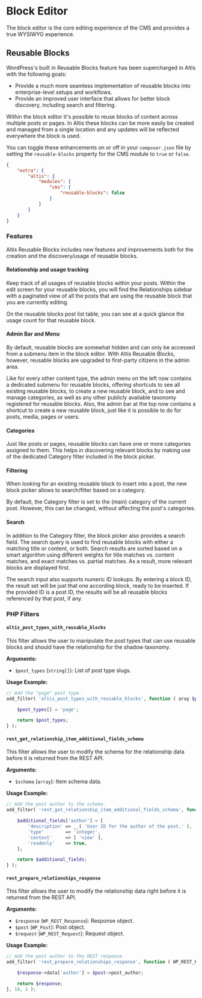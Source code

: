 # Block Editor

The block editor is the core editing experience of the CMS and provides a true WYSIWYG experience.

## Reusable Blocks

WordPress's built in Reusable Blocks feature has been supercharged in Altis with the following goals:

* Provide a much more seamless implementation of reusable blocks into enterprise-level setups and workflows.
* Provide an improved user interface that allows for better block discovery, including search and filtering.

Within the block editor it's possible to reuse blocks of content across multiple posts or pages. In Altis these blocks can be more easily be created and managed from a single location and any updates will be reflected everywhere the block is used.

You can toggle these enhancements on or off in your `composer.json` file by setting the `reusable-blocks` property for the CMS module to `true` or `false`.

```json
{
	"extra": {
		"altis": {
			"modules": {
				"cms": {
					"reusable-blocks": false
				}
			}
		}
	}
}
```

### Features

Altis Reusable Blocks includes new features and improvements both for the creation and the discovery/usage of reusable blocks.

#### Relationship and usage tracking

Keep track of all usages of reusable blocks within your posts. Within the edit screen for your reusable blocks, you will find the Relationships sidebar with a paginated view of all the posts that are using the reusable block that you are currently editing.

On the reusable blocks post list table, you can see at a quick glance the usage count for that reusable block.

#### Admin Bar and Menu

By default, reusable blocks are somewhat hidden and can only be accessed from a submenu item in the block editor.
With Altis Reusable Blocks, however, reusable blocks are upgraded to first-party citizens in the admin area.

Like for every other content type, the admin menu on the left now contains a dedicated submenu for reusable blocks, offering shortcuts to see all existing reusable blocks, to create a new reusable block, and to see and manage categories, as well as any other publicly available taxonomy registered for reusable blocks.
Also, the admin bar at the top now contains a shortcut to create a new reusable block, just like it is possible to do for posts, media, pages or users.

#### Categories

Just like posts or pages, reusable blocks can have one or more categories assigned to them.
This helps in discovering relevant blocks by making use of the dedicated Category filter included in the block picker.

#### Filtering

When looking for an existing reusable block to insert into a post, the new block picker allows to search/filter based on a category.

By default, the Category filter is set to the (main) category of the current post.
However, this can be changed, without affecting the post's categories.

#### Search

In addition to the Category filter, the block picker also provides a search field.
The search query is used to find reusable blocks with either a matching title or content, or both.
Search results are sorted based on a smart algorithm using different weights for title matches vs. content matches, and exact matches vs. partial matches.
As a result, more relevant blocks are displayed first.

The search input also supports numeric ID lookups.
By entering a block ID, the result set will be just that one according block, ready to be inserted.
If the provided ID is a post ID, the results will be all reusable blocks referenced by that post, if any.

### PHP Filters

#### `altis_post_types_with_reusable_blocks`

This filter allows the user to manipulate the post types that can use reusable blocks and should have the relationship for the shadow taxonomy.

**Arguments:**

* `$post_types` (`string[]`): List of post type slugs.

**Usage Example:**

```php
// Add the "page" post type.
add_filter( 'altis_post_types_with_reusable_blocks', function ( aray $post_types ): array {

	$post_types[] = 'page';

	return $post_types;
} );
```

#### `rest_get_relationship_item_additional_fields_schema`

This filter allows the user to modify the schema for the relationship data before it is returned from the REST API.

**Arguments:**

* `$schema` (`array`): Item schema data.

**Usage Example:**

```php
// Add the post author to the schema.
add_filter( 'rest_get_relationship_item_additional_fields_schema', function ( array $additional_fields ): array {

	$additional_fields['author'] = [
		'description' => __( 'User ID for the author of the post.' ),
		'type'        => 'integer',
		'context'     => [ 'view' ],
		'readonly'    => true,
	];

	return $additional_fields;
} );
```

#### `rest_prepare_relationships_response`

This filter allows the user to modify the relationship data right before it is returned from the REST API.

**Arguments:**

* `$response` (`WP_REST_Response`): Response object.
* `$post` (`WP_Post`): Post object.
* `$request` (`WP_REST_Request`): Request object.

**Usage Example:**

```php
// Add the post author to the REST response.
add_filter( 'rest_prepare_relationships_response', function ( WP_REST_Response $response, WP_Post $post ): WP_REST_Response {

	$response->data['author'] = $post->post_author;

	return $response;
}, 10, 2 );
```
